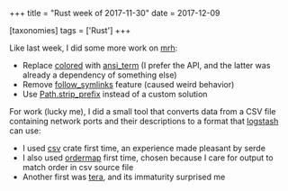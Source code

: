 +++
title = "Rust week of 2017-11-30"
date = 2017-12-09

[taxonomies]
tags = ['Rust']
+++

Like last week, I did some more work on [mrh]:

- Replace [colored] with [ansi_term] (I prefer the API, and the latter
  was already a dependency of something else)
- Remove [follow_symlinks] feature (caused weird behavior)
- Use [Path.strip_prefix] instead of a custom solution

For work (lucky me), I did a small tool that converts data from a CSV
file containing network ports and their descriptions to a format that
[logstash] can use:

- I used [csv] crate first time, an experience made pleasant by serde
- I also used [ordermap] first time, chosen because I care for output
  to match order in csv source file
- Another first was [tera], and its immaturity surprised me


[mrh]: https://crates.io/crates/mrh
[follow_symlinks]: https://docs.rs/walkdir/2.0.1/walkdir/struct.WalkDir.html#method.follow_links
[Path.strip_prefix]: https://doc.rust-lang.org/std/path/struct.Path.html#method.strip_prefix
[logstash]: https://www.elastic.co/products/logstash
[csv]: https://crates.io/crates/ordermap
[ordermap]: https://crates.io/crates/csv
[tera]: https://crates.io/crates/tera
[colored]: https://crates.io/crates/colored
[ansi_term]: https://crates.io/crates/ansi_term
